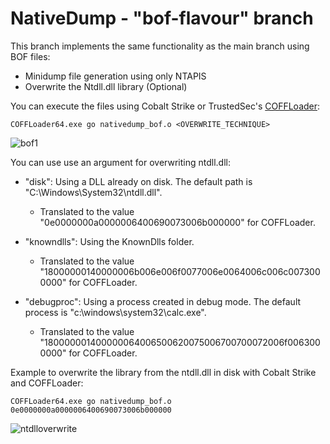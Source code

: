 # NativeDump - "bof-flavour" branch

This branch implements the same functionality as the main branch using BOF files: 

- Minidump file generation using only NTAPIS
- Overwrite the Ntdll.dll library (Optional)

You can execute the files using Cobalt Strike or TrustedSec's [COFFLoader](https://github.com/trustedsec/COFFLoader):

```
COFFLoader64.exe go nativedump_bof.o <OVERWRITE_TECHNIQUE>
```

![bof1](https://raw.githubusercontent.com/ricardojoserf/ricardojoserf.github.io/master/images/nativedump/Screenshot_BOF1.png)


You can use use an argument for overwriting ntdll.dll:
- "disk": Using a DLL already on disk. The default path is "C:\Windows\System32\ntdll.dll".
  - Translated to the value "0e0000000a0000006400690073006b000000" for COFFLoader.
    
- "knowndlls": Using the KnownDlls folder.
  - Translated to the value "18000000140000006b006e006f0077006e0064006c006c0073000000" for COFFLoader.

- "debugproc": Using a process created in debug mode. The default process is "c:\windows\system32\calc.exe".
  - Translated to the value "180000001400000064006500620075006700700072006f0063000000" for COFFLoader.

Example to overwrite the library from the ntdll.dll in disk with Cobalt Strike and COFFLoader:

```
COFFLoader64.exe go nativedump_bof.o 0e0000000a0000006400690073006b000000
```

![ntdlloverwrite](https://raw.githubusercontent.com/ricardojoserf/ricardojoserf.github.io/master/images/nativedump/Screenshot_BOF2.png)
